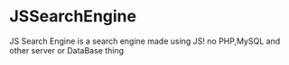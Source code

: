 # JSSearchEngine
JS Search Engine is a search engine made using JS! no PHP,MySQL and other server or DataBase thing
